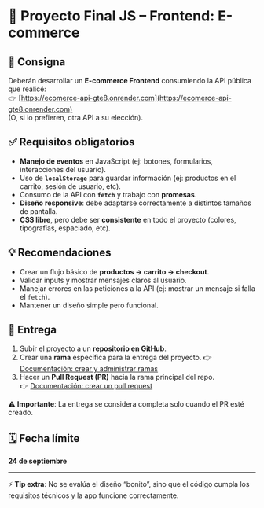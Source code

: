 # 🛒 Proyecto Final JS – Frontend: E-commerce

## 📌 Consigna

Deberán desarrollar un **E-commerce Frontend** consumiendo la API pública que realicé:  
👉 [https://ecomerce-api-gte8.onrender.com](https://ecomerce-api-gte8.onrender.com)  
(O, si lo prefieren, otra API a su elección).

## ✅ Requisitos obligatorios

- **Manejo de eventos** en JavaScript (ej: botones, formularios, interacciones del usuario).
- Uso de **`localStorage`** para guardar información (ej: productos en el carrito, sesión de usuario, etc).
- Consumo de la API con **`fetch`** y trabajo con **promesas**.
- **Diseño responsive**: debe adaptarse correctamente a distintos tamaños de pantalla.
- **CSS libre**, pero debe ser **consistente** en todo el proyecto (colores, tipografías, espaciado, etc).

## 💡 Recomendaciones

- Crear un flujo básico de **productos → carrito → checkout**.
- Validar inputs y mostrar mensajes claros al usuario.
- Manejar errores en las peticiones a la API (ej: mostrar un mensaje si falla el `fetch`).
- Mantener un diseño simple pero funcional.

## 📂 Entrega

1. Subir el proyecto a un **repositorio en GitHub**.
2. Crear una **rama** específica para la entrega del proyecto.
   👉 [Documentación: crear y administrar ramas](https://docs.github.com/es/pull-requests/using-github-branches/about-branches)
3. Hacer un **Pull Request (PR)** hacia la rama principal del repo.  
   👉 [Documentación: crear un pull request](https://docs.github.com/es/pull-requests/collaborating-with-pull-requests/proposing-changes-to-your-work-with-pull-requests/creating-a-pull-request)

⚠️ **Importante**: La entrega se considera completa solo cuando el PR esté creado.

## 🗓️ Fecha límite

**24 de septiembre**

---

⚡ **Tip extra**: No se evalúa el diseño “bonito”, sino que el código cumpla los requisitos técnicos y la app funcione correctamente.
